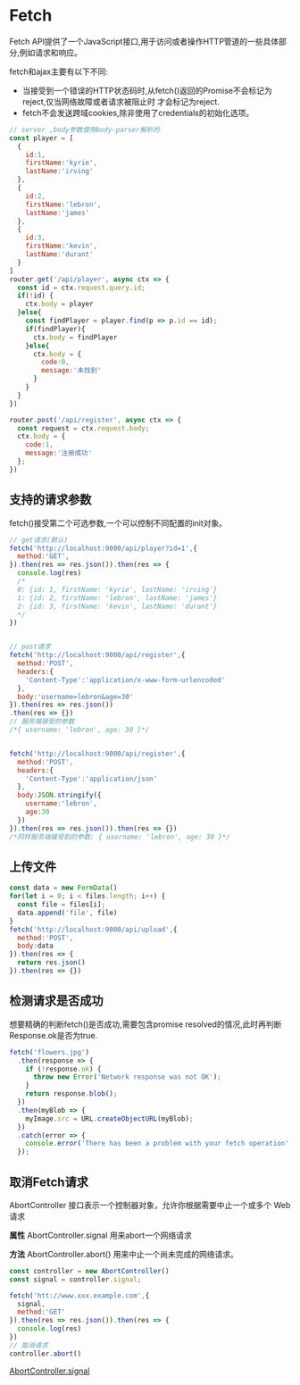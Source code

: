 # Fetch

  Fetch API提供了一个JavaScript接口,用于访问或者操作HTTP管道的一些具体部分,例如请求和响应。

  fetch和ajax主要有以下不同:
  - 当接受到一个错误的HTTP状态码时,从fetch()返回的Promise不会标记为reject,仅当网络故障或者请求被阻止时
  才会标记为reject.
  - fetch不会发送跨域cookies,除非使用了credentials的初始化选项。
```js
// server ,body参数使用body-parser解析的
const player = [
  {
    id:1,
    firstName:'kyrie',
    lastName:'irving'
  },
  {
    id:2,
    firstName:'lebron',
    lastName:'james'
  },
  {
    id:3,
    firstName:'kevin',
    lastName:'durant'
  }
]
router.get('/api/player', async ctx => {
  const id = ctx.request.query.id;
  if(!id) {
    ctx.body = player
  }else{
    const findPlayer = player.find(p => p.id == id);
    if(findPlayer){
      ctx.body = findPlayer
    }else{
      ctx.body = {
        code:0,
        message:'未找到'
      }
    }
  }
})

router.post('/api/register', async ctx => {
  const request = ctx.request.body;
  ctx.body = {
    code:1,
    message:'注册成功'
  };
})
```
## 支持的请求参数

  fetch()接受第二个可选参数,一个可以控制不同配置的init对象。
```js
// get请求(默认)
fetch('http://localhost:9000/api/player?id=1',{
  method:'GET',
}).then(res => res.json()).then(res => {
  console.log(res)
  /*
  0: {id: 1, firstName: 'kyrie', lastName: 'irving'}
  1: {id: 2, firstName: 'lebron', lastName: 'james'}
  2: {id: 3, firstName: 'kevin', lastName: 'durant'}
  */
})


// post请求
fetch('http://localhost:9000/api/register',{
  method:'POST',
  headers:{
    'Content-Type':'application/x-www-form-urlencoded'
  },
  body:'username=lebron&age=30'
}).then(res => res.json())
.then(res => {})
// 服务端接受的参数
/*{ username: 'lebron', age: 30 }*/


fetch('http://localhost:9000/api/register',{
  method:'POST',
  headers:{
    'Content-Type':'application/json'
  },
  body:JSON.stringify({
    username:'lebron',
    age:30
  })
}).then(res => res.json()).then(res => {})
/*同样服务端接受到的参数: { username: 'lebron', age: 30 }*/
```

## 上传文件

```js
const data = new FormData()
for(let i = 0; i < files.length; i++) {
  const file = files[i];
  data.append('file', file)
}
fetch('http://localhost:9000/api/upload',{
  method:'POST',
  body:data
}).then(res => {
  return res.json()
}).then(res => {})
```

## 检测请求是否成功

  想要精确的判断fetch()是否成功,需要包含promise resolved的情况,此时再判断Response.ok是否为true.
```js
fetch('flowers.jpg')
  .then(response => {
    if (!response.ok) {
      throw new Error('Network response was not OK');
    }
    return response.blob();
  })
  .then(myBlob => {
    myImage.src = URL.createObjectURL(myBlob);
  })
  .catch(error => {
    console.error('There has been a problem with your fetch operation',error);
  });
```

## 取消Fetch请求

  AbortController 接口表示一个控制器对象，允许你根据需要中止一个或多个 Web 请求

**属性**
  AbortController.signal  用来abort一个网络请求

**方法**
  AbortController.abort() 用来中止一个尚未完成的网络请求。

```js
const controller = new AbortController()
const signal = controller.signal;

fetch('htt://www.xxx.example.com',{
  signal,
  method:'GET'
}).then(res => res.json()).then(res => {
  console.log(res)
})
// 取消请求
controller.abort()
```

[AbortController.signal](https://developer.mozilla.org/en-US/docs/Web/API/AbortController/signal)

